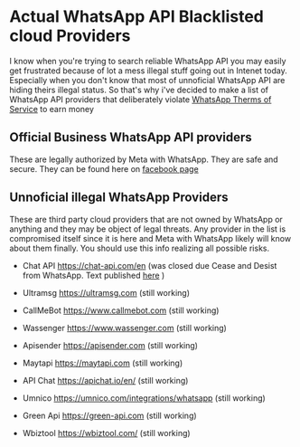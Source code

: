 # Actual WhatsApp API Blacklisted cloud Providers

I know when you're trying to search reliable WhatsApp API you may easily get frustrated because of lot a mess illegal stuff going out in Intenet today. Especially when you don't know that most of unnoficial  WhatsApp API are hiding theirs illegal status. So that's why i've decided to make a list of WhatsApp API providers that deliberately violate [WhatsApp Therms of Service](https://www.whatsapp.com/legal/terms-of-service) to earn money

## Official Business WhatsApp API providers
These are legally authorized by Meta with WhatsApp. They are safe and secure. They can be found here on [facebook page](https://www.facebook.com/business/partner-directory/search?solution_type=messaging&platforms=whatsapp)

## Unnoficial illegal WhatsApp Providers
These are third party cloud providers that are not owned by WhatsApp or anything and they may be object of legal threats. Any provider in the list is compromised itself since it is here and Meta with WhatsApp likely will know about them finally.  You should use this info realizing all possible risks. 

* Chat API https://chat-api.com/en (was closed due
 Cease and Desist from WhatsApp. Text published [here](https://www.docdroid.net/gWpFsXz/whatsapps-cease-and-desist-and-demand-against-chat-api-pdf) )

* Ultramsg  https://ultramsg.com (still working)
  
* CallMeBot https://www.callmebot.com (still working)
  
* Wassenger https://www.wassenger.com (still working)
  
* Apisender https://apisender.com (still working)
  
* Maytapi https://maytapi.com (still working)

* API Chat https://apichat.io/en/ (still working)

* Umnico https://umnico.com/integrations/whatsapp (still working)

* Green Api https://green-api.com (still working)

* Wbiztool https://wbiztool.com/ (still working)

